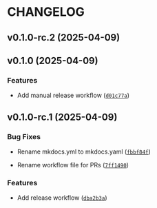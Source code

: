 # CHANGELOG


## v0.1.0-rc.2 (2025-04-09)


## v0.1.0 (2025-04-09)

### Features

- Add manual release workflow
  ([`d01c77a`](https://github.com/centre-pathogen-genomics/snippy-ng/commit/d01c77a97b1f772a605b8237f2efb5d34774113d))


## v0.1.0-rc.1 (2025-04-09)

### Bug Fixes

- Rename mkdocs.yml to mkdocs.yaml
  ([`fbbf84f`](https://github.com/centre-pathogen-genomics/snippy-ng/commit/fbbf84fb0a811bec5dc61f2fa8b94c7d519b8191))

- Rename workflow file for PRs
  ([`7ff1490`](https://github.com/centre-pathogen-genomics/snippy-ng/commit/7ff1490310248fb99f3643e6873c63f04b7c9cd4))

### Features

- Add release workflow
  ([`dba2b3a`](https://github.com/centre-pathogen-genomics/snippy-ng/commit/dba2b3a790a67a68e4019cc7c6b61610575a8bda))
